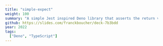 ```yaml
---
title: "simple-expect"
weight: 100
summary: "A simple Jest inspired Deno library that asserts the return value of a function given some parameters and console.log the result. I use it to easely test my LeetCode exercices."
github: https://slides.com/franckboucher/deck-7b3bdd
year: 2022
tags:
  ["Deno", "TypeScript"]
---
```


